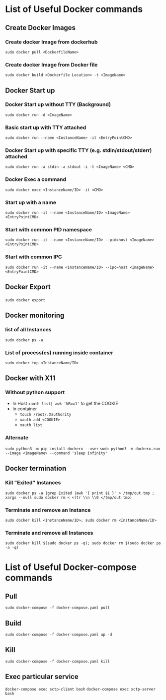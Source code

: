 # List of Useful Docker commands 
## Create Docker Images
### Create docker Image from dockerhub
`sudo docker pull <DockerfileName>`
### Create docker Image from Docker file
`sudo docker build <Dockerfile Location> -t <ImageName>`

## Docker Start up
### Docker Start up without TTY (Background)
`sudo docker run -d <ImageName>`
### Basic start up with TTY attached
`sudo docker run --name <InstanceName> -it <EntryPointCMD>`
### Docker Start up with specific TTY (e.g. stdin/stdout/stderr) attached
`sudo docker run -a stdin -a stdout -i -t <ImageName> <CMD>`
### Docker Exec a command
`sudo docker exec <InstanceName/ID> -it <CMD>`
### Start up with a name
`sudo docker run -it --name <InstanceName/ID> <ImageName> <EntryPointCMD>`
### Start with common PID namespace
`sudo docker run -it --name <InstanceName/ID> --pid=host <ImageName> <EntryPointCMD>`
### Start with common IPC
`sudo docker run -it --name <InstanceName/ID> --ipc=host <ImageName> <EntryPointCMD>`

## Docker Export
###
`sudo docker export`


## Docker monitoring
### list of all Instances
`sudo docker ps -a`
### List of process(es) running inside container
`sudo docker top <InstanceName/ID>`

## Docker with X11
### Without python support
* In Host `xauth list| awk 'NR==1'` to get the COOKIE
* In container 
	- `touch /root/.Xauthority`
	- `xauth add <COOKIE>`
	- `xauth list`

### Alternate
`sudo python3 -m pip install dockerx --user`
`sudo python3 -m dockerx.run --image <ImageName> --command 'sleep infinity'`

## Docker termination
### Kill "Exited" Instances
`sudo docker ps -a |grep Exited |awk '{ print $1 }' > /tmp/out.tmp ; xargs --null sudo docker rm < <(tr \\n \\0 </tmp/out.tmp)`
### Terminate and remove an Instance
`sudo docker kill <InstanceName/ID>; sudo docker rm <InstanceName/ID>`
### Terminate and remove all Instances
`sudo docker kill $(sudo docker ps -q); sudo docker rm $(sudo docker ps -a -q)`


# List of Useful Docker-compose commands 
## Pull
`sudo docker-compose -f docker-compose.yaml pull`
## Build
`sudo docker-compose -f docker-compose.yaml up -d`
## Kill
`sudo docker-compose -f docker-compose.yaml kill`
## Exec particular service
`docker-compose exec sctp-client bash`
`docker-compose exec sctp-server bash`
